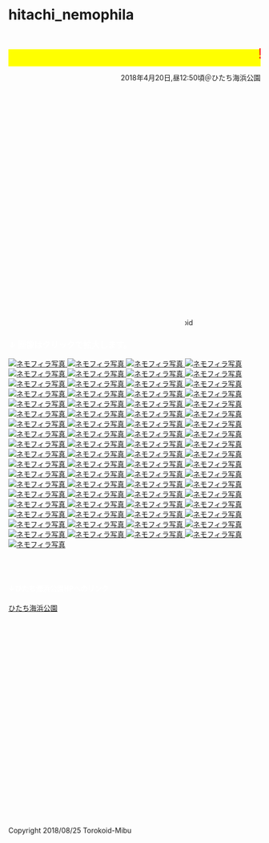 # hitachi_nemophila
<html lang="ja">
 <head>
  <meta charset="utf-8" />
<style type="text/css">

  p {
color: #fffafa;
font-size: 1.5em;
 }
<!--
 .red {color:#ff0000;}
 .grey {color:#999999;}
 .snow {color:#fffafa;}
 .yellow {color:#ff0000; background:#ffff00;}
 .blue {color:#0000ff;}
 .white {color:#ffffff; blinking;}
 .waku {border:2px dotted #99cc66;
　　　　　　line-height: 200%;
　　　　　　padding: 10px;}
 -->
	
 #preview{
	position: relative;
	border: 3px solid #333;
	background: #444;
	padding: 5px;
	display: none;
	color: #FFF;
	text-align: center;
}



#wrap {background:none} /*PC用の背景はオフ*/
body::before {
  content:"";
  display:block;
  position:fixed;
  top:0;
  left:0;
  z-index:-1;
  width:100%;
  height:100vh;
  background:url(https://torokoid.github.io/hitachi_nemophila/hitachi036.JPG) center/cover no-repeat; /*fixedをトル！*/
  -webkit-background-size:cover;/*Android4*/
  }

</style> 


   <link href="https://cdnjs.cloudflare.com/ajax/libs/lightbox2/2.7.1/css/lightbox.css" rel="stylesheet">


</head>
<body>
<h1><span class="yellow"><marquee behavior="left">!!! ひたち海浜公園ネモフィラ、2018/04/20(金) !!!</marquee></span></h1>
<p align="right">2018年4月20日,昼12:50頃＠ひたち海浜公園</p>
<br><br><br><br><br><br><br><br><br><br><br><br><br><br><br><br><br><br><br><br><br><br><br><br><br><br>
<p align="right"><marquee direction="right" scrollamount="20" width="30%">(^_^)/~torokoid</marquee></p>
<h3><span class="white">↓ 画像はクリックで拡大します。</span></h3>	
<a href="hitachi001.JPG" data-lightbox="abc" data-title="ネモフィラ写真拡大">
   <img src="hitachii001.JPG" alt="ネモフィラ写真">
</a>
<a href="hitachi002.JPG" data-lightbox="abc" data-title="ネモフィラ写真拡大">
   <img src="hitachii002.JPG" alt="ネモフィラ写真">
</a>	
<a href="hitachi003.JPG" data-lightbox="abc" data-title="ネモフィラ写真拡大">
   <img src="hitachii003.JPG" alt="ネモフィラ写真">
</a>	
<a href="hitachi004.JPG" data-lightbox="abc" data-title="ネモフィラ写真拡大">
   <img src="hitachii004.JPG" alt="ネモフィラ写真">
</a>	
<a href="hitachi005.JPG" data-lightbox="abc" data-title="ネモフィラ写真拡大">
   <img src="hitachii005.JPG" alt="ネモフィラ写真">
</a>
<a href="hitachi006.JPG" data-lightbox="abc" data-title="ネモフィラ写真拡大">
   <img src="hitachii006.JPG" alt="ネモフィラ写真">
</a>
<a href="hitachi007.JPG" data-lightbox="abc" data-title="ネモフィラ写真拡大">
   <img src="hitachii007.JPG" alt="ネモフィラ写真">
</a>
<a href="hitachi008.JPG" data-lightbox="abc" data-title="ネモフィラ写真拡大">
   <img src="hitachii008.JPG" alt="ネモフィラ写真">
</a>
<a href="hitachi009.JPG" data-lightbox="abc" data-title="ネモフィラ写真拡大">
   <img src="hitachii009.JPG" alt="ネモフィラ写真">
</a>
<a href="hitachi010.JPG" data-lightbox="abc" data-title="ネモフィラ写真拡大">
   <img src="hitachii010.JPG" alt="ネモフィラ写真">
</a>
<a href="hitachi011.JPG" data-lightbox="abc" data-title="ネモフィラ写真拡大">
   <img src="hitachii011.JPG" alt="ネモフィラ写真">
</a>
<a href="hitachi012.JPG" data-lightbox="abc" data-title="ネモフィラ写真拡大">
   <img src="hitachii012.JPG" alt="ネモフィラ写真">
</a>	
<a href="hitachi013.JPG" data-lightbox="abc" data-title="ネモフィラ写真拡大">
   <img src="hitachii013.JPG" alt="ネモフィラ写真">
</a>	
<a href="hitachi014.JPG" data-lightbox="abc" data-title="ネモフィラ写真拡大">
   <img src="hitachii014.JPG" alt="ネモフィラ写真">
</a>	
<a href="hitachi015.JPG" data-lightbox="abc" data-title="ネモフィラ写真拡大">
   <img src="hitachii015.JPG" alt="ネモフィラ写真">
</a>
<a href="hitachi016.JPG" data-lightbox="abc" data-title="ネモフィラ写真拡大">
   <img src="hitachii016.JPG" alt="ネモフィラ写真">
</a>
<a href="hitachi017.JPG" data-lightbox="abc" data-title="ネモフィラ写真拡大">
   <img src="hitachii017.JPG" alt="ネモフィラ写真">
</a>
<a href="hitachi018.JPG" data-lightbox="abc" data-title="ネモフィラ写真拡大">
   <img src="hitachii018.JPG" alt="ネモフィラ写真">
</a>
<a href="hitachi019.JPG" data-lightbox="abc" data-title="ネモフィラ写真拡大">
   <img src="hitachii019.JPG" alt="ネモフィラ写真">
</a>
<a href="hitachi020.JPG" data-lightbox="abc" data-title="ネモフィラ写真拡大">
   <img src="hitachii020.JPG" alt="ネモフィラ写真">
</a>
<a href="hitachi021.JPG" data-lightbox="abc" data-title="ネモフィラ写真拡大">
   <img src="hitachii021.JPG" alt="ネモフィラ写真">
</a>
<a href="hitachi022.JPG" data-lightbox="abc" data-title="ネモフィラ写真拡大">
   <img src="hitachii022.JPG" alt="ネモフィラ写真">
</a>	
<a href="hitachi023.JPG" data-lightbox="abc" data-title="ネモフィラ写真拡大">
   <img src="hitachii023.JPG" alt="ネモフィラ写真">
</a>	
<a href="hitachi024.JPG" data-lightbox="abc" data-title="ネモフィラ写真拡大">
   <img src="hitachii024.JPG" alt="ネモフィラ写真">
</a>	
<a href="hitachi025.JPG" data-lightbox="abc" data-title="ネモフィラ写真拡大">
   <img src="hitachii025.JPG" alt="ネモフィラ写真">
</a>
<a href="hitachi026.JPG" data-lightbox="abc" data-title="ネモフィラ写真拡大">
   <img src="hitachii026.JPG" alt="ネモフィラ写真">
</a>
<a href="hitachi027.JPG" data-lightbox="abc" data-title="ネモフィラ写真拡大">
   <img src="hitachii027.JPG" alt="ネモフィラ写真">
</a>
<a href="hitachi028.JPG" data-lightbox="abc" data-title="ネモフィラ写真拡大">
   <img src="hitachii028.JPG" alt="ネモフィラ写真">
</a>
<a href="hitachi029.JPG" data-lightbox="abc" data-title="ネモフィラ写真拡大">
   <img src="hitachii029.JPG" alt="ネモフィラ写真">
</a>
<a href="hitachi030.JPG" data-lightbox="abc" data-title="ネモフィラ写真拡大">
   <img src="hitachii030.JPG" alt="ネモフィラ写真">
</a>
<a href="hitachi031.JPG" data-lightbox="abc" data-title="ネモフィラ写真拡大">
   <img src="hitachii031.JPG" alt="ネモフィラ写真">
</a>
<a href="hitachi032.JPG" data-lightbox="abc" data-title="ネモフィラ写真拡大">
   <img src="hitachii032.JPG" alt="ネモフィラ写真">
</a>	
<a href="hitachi033.JPG" data-lightbox="abc" data-title="ネモフィラ写真拡大">
   <img src="hitachii033.JPG" alt="ネモフィラ写真">
</a>	
<a href="hitachi034.JPG" data-lightbox="abc" data-title="ネモフィラ写真拡大">
   <img src="hitachii034.JPG" alt="ネモフィラ写真">
</a>	
<a href="hitachi035.JPG" data-lightbox="abc" data-title="ネモフィラ写真拡大">
   <img src="hitachii035.JPG" alt="ネモフィラ写真">
</a>
<a href="hitachi036.JPG" data-lightbox="abc" data-title="ネモフィラ写真拡大">
   <img src="hitachii036.JPG" alt="ネモフィラ写真">
</a>
<a href="hitachi037.JPG" data-lightbox="abc" data-title="菜の花写真拡大">
   <img src="hitachii037.JPG" alt="ネモフィラ写真">
</a>
<a href="hitachi038.JPG" data-lightbox="abc" data-title="菜の花写真拡大">
   <img src="hitachii038.JPG" alt="ネモフィラ写真">
</a>
<a href="hitachi039.JPG" data-lightbox="abc" data-title="菜の花写真拡大">
   <img src="hitachii039.JPG" alt="ネモフィラ写真">
</a>
<a href="hitachi040.JPG" data-lightbox="abc" data-title="菜の花写真拡大">
   <img src="hitachii040.JPG" alt="ネモフィラ写真">
</a>
<a href="hitachi041.JPG" data-lightbox="abc" data-title="菜の花写真拡大">
   <img src="hitachii041.JPG" alt="ネモフィラ写真">
</a>
<a href="hitachi042.JPG" data-lightbox="abc" data-title="菜の花写真拡大">
   <img src="hitachii042.JPG" alt="ネモフィラ写真">
</a>	
<a href="hitachi043.JPG" data-lightbox="abc" data-title="チューリップ写真拡大">
   <img src="hitachii043.JPG" alt="ネモフィラ写真">
</a>	
<a href="hitachi044.JPG" data-lightbox="abc" data-title="チューリップ写真拡大">
   <img src="hitachii044.JPG" alt="ネモフィラ写真">
</a>	
<a href="hitachi045.JPG" data-lightbox="abc" data-title="チューリップ写真拡大">
   <img src="hitachii045.JPG" alt="ネモフィラ写真">
</a>
<a href="hitachi046.JPG" data-lightbox="abc" data-title="チューリップ写真拡大">
   <img src="hitachii046.JPG" alt="ネモフィラ写真">
</a>
<a href="hitachi047.JPG" data-lightbox="abc" data-title="チューリップ写真拡大">
   <img src="hitachii047.JPG" alt="ネモフィラ写真">
</a>
<a href="hitachi048.JPG" data-lightbox="abc" data-title="チューリップ写真拡大">
   <img src="hitachii048.JPG" alt="ネモフィラ写真">
</a>
<a href="hitachi049.JPG" data-lightbox="abc" data-title="チューリップ写真拡大">
   <img src="hitachii049.JPG" alt="ネモフィラ写真">
</a>
<a href="hitachi050.JPG" data-lightbox="abc" data-title="チューリップ写真拡大">
   <img src="hitachii050.JPG" alt="ネモフィラ写真">
</a>
<a href="hitachi051.JPG" data-lightbox="abc" data-title="チューリップ写真拡大">
   <img src="hitachii051.JPG" alt="ネモフィラ写真">
</a>
<a href="hitachi052.JPG" data-lightbox="abc" data-title="チューリップ写真拡大">
   <img src="hitachii052.JPG" alt="ネモフィラ写真">
</a>	
<a href="hitachi053.JPG" data-lightbox="abc" data-title="チューリップ写真拡大">
   <img src="hitachii053.JPG" alt="ネモフィラ写真">
</a>	
<a href="hitachi054.JPG" data-lightbox="abc" data-title="チューリップ写真拡大">
   <img src="hitachii054.JPG" alt="ネモフィラ写真">
</a>	
<a href="hitachi055.JPG" data-lightbox="abc" data-title="チューリップ写真拡大">
   <img src="hitachii055.JPG" alt="ネモフィラ写真">
</a>
<a href="hitachi056.JPG" data-lightbox="abc" data-title="チューリップ写真拡大">
   <img src="hitachii056.JPG" alt="ネモフィラ写真">
</a>
<a href="hitachi057.JPG" data-lightbox="abc" data-title="チューリップ写真拡大">
   <img src="hitachii057.JPG" alt="ネモフィラ写真">
</a>
<a href="hitachi058.JPG" data-lightbox="abc" data-title="チューリップ写真拡大">
   <img src="hitachii058.JPG" alt="ネモフィラ写真">
</a>
<a href="hitachi059.JPG" data-lightbox="abc" data-title="チューリップ写真拡大">
   <img src="hitachii059.JPG" alt="ネモフィラ写真">
</a>
<a href="hitachi060.JPG" data-lightbox="abc" data-title="チューリップ写真拡大">
   <img src="hitachii060.JPG" alt="ネモフィラ写真">
</a>
<a href="hitachi061.JPG" data-lightbox="abc" data-title="チューリップ写真拡大">
   <img src="hitachii061.JPG" alt="ネモフィラ写真">
</a>
<a href="hitachi062.JPG" data-lightbox="abc" data-title="チューリップ写真拡大">
   <img src="hitachii062.JPG" alt="ネモフィラ写真">
</a>	
<a href="hitachi063.JPG" data-lightbox="abc" data-title="チューリップ写真拡大">
   <img src="hitachii063.JPG" alt="ネモフィラ写真">
</a>	
<a href="hitachi064.JPG" data-lightbox="abc" data-title="チューリップ写真拡大">
   <img src="hitachii064.JPG" alt="ネモフィラ写真">
</a>	
<a href="hitachi065.JPG" data-lightbox="abc" data-title="チューリップ写真拡大">
   <img src="hitachii065.JPG" alt="ネモフィラ写真">
</a>
<a href="hitachi066.JPG" data-lightbox="abc" data-title="チューリップ写真拡大">
   <img src="hitachii066.JPG" alt="ネモフィラ写真">
</a>
<a href="hitachi067.JPG" data-lightbox="abc" data-title="チューリップ写真拡大">
   <img src="hitachii067.JPG" alt="ネモフィラ写真">
</a>
<a href="hitachi068.JPG" data-lightbox="abc" data-title="チューリップ写真拡大">
   <img src="hitachii068.JPG" alt="ネモフィラ写真">
</a>
<a href="hitachi069.JPG" data-lightbox="abc" data-title="チューリップ写真拡大">
   <img src="hitachii069.JPG" alt="ネモフィラ写真">
</a>
<a href="hitachi070.JPG" data-lightbox="abc" data-title="チューリップ写真拡大">
   <img src="hitachii070.JPG" alt="ネモフィラ写真">
</a>
<a href="hitachi071.JPG" data-lightbox="abc" data-title="チューリップ写真拡大">
   <img src="hitachii071.JPG" alt="ネモフィラ写真">
</a>
<a href="hitachi072.JPG" data-lightbox="abc" data-title="チューリップ写真拡大">
   <img src="hitachii072.JPG" alt="ネモフィラ写真">
</a>	
<a href="hitachi073.JPG" data-lightbox="abc" data-title="チューリップ写真拡大">
   <img src="hitachii073.JPG" alt="ネモフィラ写真">
</a>	

<script src="https://code.jquery.com/jquery-1.12.4.min.js" type="text/javascript"></script>
<script src="https://cdnjs.cloudflare.com/ajax/libs/lightbox2/2.7.1/js/lightbox.min.js" type="text/javascript"></script>
<br><br>
<h4><span class="white">↓ひたち海浜公園HPへのリンク</span></h4>
<a href="http://hitachikaihin.jp/" target="_blank">ひたち海浜公園</a>
<br><br><br><br><br><br><br><br><br><br><br><br><br><br><br><br><br><br><br><br><br><br><br><br><br><br>
</body>
	</html>
	
<!-- フッタ -->
 <footer>
 Copyright 2018/08/25 Torokoid-Mibu
 </footer>
